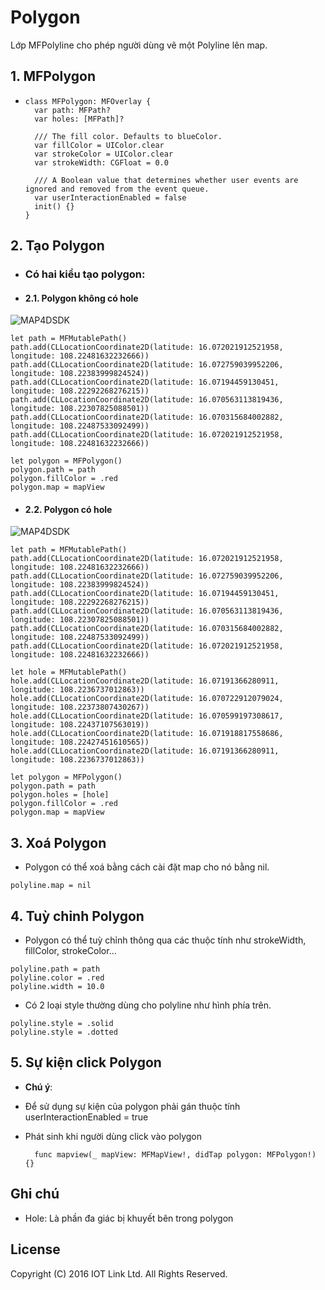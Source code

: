 # Polygon 
Lớp MFPolyline cho phép người dùng vẽ một Polyline lên map.


## 1. MFPolygon

  - 
    ```switf
    class MFPolygon: MFOverlay {
      var path: MFPath?
      var holes: [MFPath]?

      /// The fill color. Defaults to blueColor.
      var fillColor = UIColor.clear
      var strokeColor = UIColor.clear
      var strokeWidth: CGFloat = 0.0

      /// A Boolean value that determines whether user events are ignored and removed from the event queue.
      var userInteractionEnabled = false
      init() {}
    }
    ```

## 2. Tạo Polygon 

  - ### Có hai kiểu tạo polygon: 
  - #### 2.1. Polygon không có hole
  
  ![MAP4DSDK](https://raw.githubusercontent.com/iotlinkadmin/map4d-ios-sdk/master/docs/resource/v1.4/6-polygon.png)
  
  ```switf
  let path = MFMutablePath()
  path.add(CLLocationCoordinate2D(latitude: 16.072021912521958, longitude: 108.22481632232666))
  path.add(CLLocationCoordinate2D(latitude: 16.072759039952206, longitude: 108.22383999824524))
  path.add(CLLocationCoordinate2D(latitude: 16.07194459130451, longitude: 108.22292268276215))
  path.add(CLLocationCoordinate2D(latitude: 16.070563113819436, longitude: 108.22307825088501))
  path.add(CLLocationCoordinate2D(latitude: 16.070315684002882, longitude: 108.22487533092499))
  path.add(CLLocationCoordinate2D(latitude: 16.072021912521958, longitude: 108.22481632232666))
  
  let polygon = MFPolygon()
  polygon.path = path
  polygon.fillColor = .red
  polygon.map = mapView
  ```

  - #### 2.2. Polygon có hole
  
  ![MAP4DSDK](https://raw.githubusercontent.com/iotlinkadmin/map4d-ios-sdk/master/docs/resource/v1.4/6-polygon-hole.png)
  
  ```switf
  let path = MFMutablePath()
  path.add(CLLocationCoordinate2D(latitude: 16.072021912521958, longitude: 108.22481632232666))
  path.add(CLLocationCoordinate2D(latitude: 16.072759039952206, longitude: 108.22383999824524))
  path.add(CLLocationCoordinate2D(latitude: 16.07194459130451, longitude: 108.22292268276215))
  path.add(CLLocationCoordinate2D(latitude: 16.070563113819436, longitude: 108.22307825088501))
  path.add(CLLocationCoordinate2D(latitude: 16.070315684002882, longitude: 108.22487533092499))
  path.add(CLLocationCoordinate2D(latitude: 16.072021912521958, longitude: 108.22481632232666))
  
  let hole = MFMutablePath()
  hole.add(CLLocationCoordinate2D(latitude: 16.07191366280911, longitude: 108.2236737012863))
  hole.add(CLLocationCoordinate2D(latitude: 16.070722912079024, longitude: 108.22373807430267))
  hole.add(CLLocationCoordinate2D(latitude: 16.070599197308617, longitude: 108.22437107563019))
  hole.add(CLLocationCoordinate2D(latitude: 16.071918817558686, longitude: 108.22427451610565))
  hole.add(CLLocationCoordinate2D(latitude: 16.07191366280911, longitude: 108.2236737012863))
  
  let polygon = MFPolygon()
  polygon.path = path
  polygon.holes = [hole]
  polygon.fillColor = .red
  polygon.map = mapView
  ``` 

## 3. Xoá Polygon

  - Polygon có thể xoá bằng cách cài đặt map cho nó bằng nil.
  ```
  polyline.map = nil
  ```
## 4. Tuỳ chỉnh Polygon

  - Polygon có thể tuỳ chỉnh thông qua các thuộc tính như strokeWidth, fillColor, strokeColor...
  ``` 
  polyline.path = path
  polyline.color = .red
  polyline.width = 10.0
  ```
  - Có 2 loại style thường dùng cho polyline như hình phía trên.
  ``` 
  polyline.style = .solid
  polyline.style = .dotted
  ```

## 5. Sự kiện click Polygon 

  - **Chú ý**:
  - Để sử dụng sự kiện của polygon phải gán thuộc tính userInteractionEnabled = true

  - Phát sinh khi người dùng click vào polygon 
    ```switf
      func mapview(_ mapView: MFMapView!, didTap polygon: MFPolygon!) {}
    ```
  
    
## Ghi chú

 - Hole: Là phần đa giác bị khuyết bên trong polygon

License
-------

Copyright (C) 2016 IOT Link Ltd. All Rights Reserved.